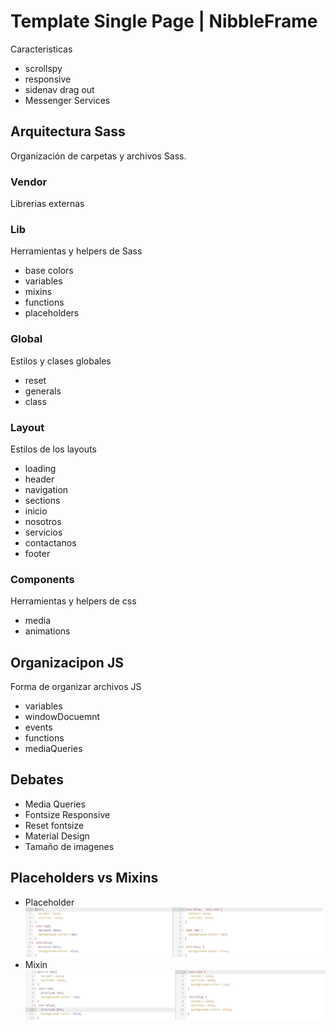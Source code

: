 
# Template Single Page | NibbleFrame
Caracteristicas
* scrollspy
* responsive
* sidenav drag out
* Messenger Services

## Arquitectura Sass
Organización de carpetas y archivos Sass.

### Vendor
Librerias externas

### Lib
Herramientas y helpers de Sass
* base colors
* variables
* mixins
* functions
* placeholders

### Global
Estilos y clases globales
* reset
* generals
* class

### Layout
Estilos de los layouts
* loading
* header
* navigation
* sections
* inicio
* nosotros
* servicios
* contactanos
* footer

### Components
Herramientas y helpers de css
* media
* animations

## Organizacipon JS
Forma de organizar archivos JS
* variables
* windowDocuemnt
* events
* functions
* mediaQueries

## Debates
* Media Queries
* Fontsize Responsive
* Reset fontsize
* Material Design
* Tamaño de imagenes

## Placeholders vs Mixins
* Placeholder
![Placeholder](../md-resources/placeholder-vs-mixin-1.jpg)
* Mixin
![Mixin](../md-resources/placeholder-vs-mixin-2.jpg)